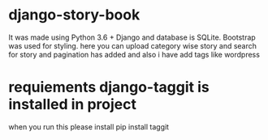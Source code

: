 # django-story-book
 
 It was made using Python 3.6 + Django and database is SQLite. Bootstrap was used for styling.
 here you can upload category wise story and search for story and pagination has added and also i have add tags like wordpress 

# requiements django-taggit is installed in project 
 when you run this please install pip install taggit


